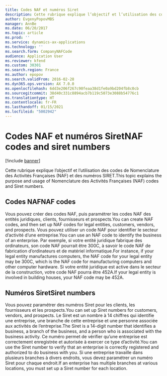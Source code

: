 ```yaml
---
title: Codes NAF et numéros Siret
description: Cette rubrique explique l’objectif et l’utilisation des codes de Nomenclature des Activités Françaises (NAF) et des numéros SIRET dans Microsoft Dynamics 365 Finance.
author: EvgenyPopovMBS
manager: AnnBe
ms.date: 06/20/2017
ms.topic: article
ms.prod: ''
ms.service: dynamics-ax-applications
ms.technology: ''
ms.search.form: CompanyNAFCode
audience: Application User
ms.reviewer: kfend
ms.custom: 30301
ms.search.region: France
ms.author: epopov
ms.search.validFrom: 2016-02-28
ms.dyn365.ops.version: AX 7.0.0
ms.openlocfilehash: 6dd3e206f267c90feaa38d1fe0a9bd204fb8c0cb
ms.sourcegitcommit: 38d40c331c8894acb7b119c5073e3088b54776c1
ms.translationtype: HT
ms.contentlocale: fr-FR
ms.lasthandoff: 01/15/2021
ms.locfileid: "5002942"
---
```

# <a name="naf-codes-and-siret-numbers"></a><span data-ttu-id="49ec3-103">Codes NAF et numéros Siret</span><span class="sxs-lookup"><span data-stu-id="49ec3-103">NAF codes and siret numbers</span></span>

[!include [banner](../includes/banner.md)]

<span data-ttu-id="49ec3-104">Cette rubrique explique l’objectif et l’utilisation des codes de Nomenclature des Activités Françaises (NAF) et des numéros SIRET.</span><span class="sxs-lookup"><span data-stu-id="49ec3-104">This topic explains the purpose and usage of Nomenclature des Activités Françaises (NAF) codes and Siret numbers.</span></span>

<a name="naf-codes"></a><span data-ttu-id="49ec3-105">Codes NAF</span><span class="sxs-lookup"><span data-stu-id="49ec3-105">NAF codes</span></span>
---------

<span data-ttu-id="49ec3-106">Vous pouvez créer des codes NAF, puis paramétrer les codes NAF des entités juridiques, clients, fournisseurs et prospects.</span><span class="sxs-lookup"><span data-stu-id="49ec3-106">You can create NAF codes, and then set up NAF codes for legal entities, customers, vendors, and prospects.</span></span> <span data-ttu-id="49ec3-107">Vous pouvez utiliser un code NAF pour identifier le secteur d’activité d’une entreprise.</span><span class="sxs-lookup"><span data-stu-id="49ec3-107">You can use an NAF code to identify the business of an enterprise.</span></span> <span data-ttu-id="49ec3-108">Par exemple, si votre entité juridique fabrique des ordinateurs, son code NAF pourrait être 300C, à savoir le code NAF de fabrication d’ordinateurs et de matériel informatique.</span><span class="sxs-lookup"><span data-stu-id="49ec3-108">For instance, if your legal entity manufactures computers, the NAF code for your legal entity may be 300C, which is the NAF code for manufacturing computers and other computer hardware.</span></span> <span data-ttu-id="49ec3-109">Si votre entité juridique est active dans le secteur de la construction, votre code NAF pourra être 452A.</span><span class="sxs-lookup"><span data-stu-id="49ec3-109">If your legal entity is involved in building houses, your NAF code may be 452A.</span></span>

## <a name="siret-numbers"></a><span data-ttu-id="49ec3-110">Numéros Siret</span><span class="sxs-lookup"><span data-stu-id="49ec3-110">Siret numbers</span></span>
<span data-ttu-id="49ec3-111">Vous pouvez paramétrer des numéros Siret pour les clients, les fournisseurs et les prospects.</span><span class="sxs-lookup"><span data-stu-id="49ec3-111">You can set up Siret numbers for customers, vendors, and prospects.</span></span> <span data-ttu-id="49ec3-112">Le Siret est un nombre à 14 chiffres qui identifie une entreprise, une branche de cette entreprise et une personne associée aux activités de l’entreprise.</span><span class="sxs-lookup"><span data-stu-id="49ec3-112">The Siret is a 14-digit number that identifies a business, a branch of the business, and a person who is associated with the business activity.</span></span> <span data-ttu-id="49ec3-113">Ce numéro permet de vérifier qu’une entreprise est correctement enregistrée et autorisée à exercer ce type d’activité.</span><span class="sxs-lookup"><span data-stu-id="49ec3-113">You can use the Siret number to verify that an enterprise is correctly registered and authorized to do business with you.</span></span> <span data-ttu-id="49ec3-114">Si une entreprise travaille dans plusieurs branches à divers endroits, vous devez paramétrer un numéro Siret pour chaque endroit.</span><span class="sxs-lookup"><span data-stu-id="49ec3-114">If an enterprise has multiple branches at various locations, you must set up a Siret number for each location.</span></span>



